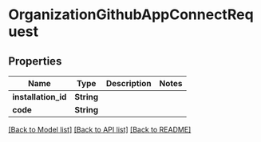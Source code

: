# OrganizationGithubAppConnectRequest

## Properties

Name | Type | Description | Notes
------------ | ------------- | ------------- | -------------
**installation_id** | **String** |  | 
**code** | **String** |  | 

[[Back to Model list]](../README.md#documentation-for-models) [[Back to API list]](../README.md#documentation-for-api-endpoints) [[Back to README]](../README.md)



